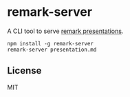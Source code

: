 # remark-server

A CLI tool to serve [remark presentations](https://github.com/gnab/remark).

```shell
npm install -g remark-server
remark-server presentation.md
```

## License

MIT
